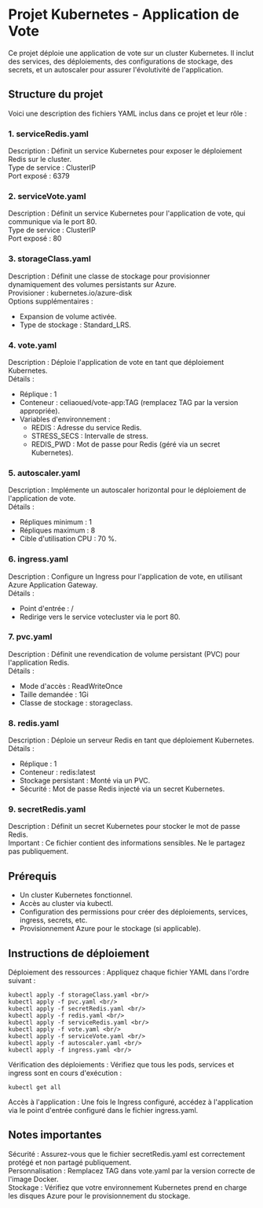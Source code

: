 # Projet Kubernetes - Application de Vote

Ce projet déploie une application de vote sur un cluster Kubernetes. Il inclut des services, des déploiements, des configurations de stockage, des secrets, et un autoscaler pour assurer l'évolutivité de l'application.

## Structure du projet

Voici une description des fichiers YAML inclus dans ce projet et leur rôle :

### 1. serviceRedis.yaml

Description : Définit un service Kubernetes pour exposer le déploiement Redis sur le cluster. <br/>
Type de service : ClusterIP <br/>
Port exposé : 6379

### 2. serviceVote.yaml

Description : Définit un service Kubernetes pour l'application de vote, qui communique via le port 80. <br/>
Type de service : ClusterIP <br/>
Port exposé : 80

### 3. storageClass.yaml

Description : Définit une classe de stockage pour provisionner dynamiquement des volumes persistants sur Azure. <br/>
Provisioner : kubernetes.io/azure-disk <br/>
Options supplémentaires :
- Expansion de volume activée.
- Type de stockage : Standard_LRS.

### 4. vote.yaml

Description : Déploie l'application de vote en tant que déploiement Kubernetes. <br/>
Détails :
- Réplique : 1
- Conteneur : celiaoued/vote-app:TAG (remplacez TAG par la version appropriée).
- Variables d'environnement : <br/>
    - REDIS : Adresse du service Redis. <br/>
    - STRESS_SECS : Intervalle de stress. <br/>
    - REDIS_PWD : Mot de passe pour Redis (géré via un secret Kubernetes).

### 5. autoscaler.yaml

Description : Implémente un autoscaler horizontal pour le déploiement de l'application de vote. <br/>
Détails :
- Répliques minimum : 1
- Répliques maximum : 8
- Cible d'utilisation CPU : 70 %.

### 6. ingress.yaml

Description : Configure un Ingress pour l'application de vote, en utilisant Azure Application Gateway. <br/>
Détails :
- Point d'entrée : /
- Redirige vers le service votecluster via le port 80.

### 7. pvc.yaml

Description : Définit une revendication de volume persistant (PVC) pour l'application Redis. <br/>
Détails :
- Mode d'accès : ReadWriteOnce <br/>
- Taille demandée : 1Gi <br/>
- Classe de stockage : storageclass.

### 8. redis.yaml

Description : Déploie un serveur Redis en tant que déploiement Kubernetes. <br/>
Détails :
- Réplique : 1 <br/>
- Conteneur : redis:latest <br/>
- Stockage persistant : Monté via un PVC. <br/>
- Sécurité : Mot de passe Redis injecté via un secret Kubernetes.

### 9. secretRedis.yaml

Description : Définit un secret Kubernetes pour stocker le mot de passe Redis. <br/>
Important : Ce fichier contient des informations sensibles. Ne le partagez pas publiquement.

## Prérequis

- Un cluster Kubernetes fonctionnel.
- Accès au cluster via kubectl.
- Configuration des permissions pour créer des déploiements, services, ingress, secrets, etc.
- Provisionnement Azure pour le stockage (si applicable).

## Instructions de déploiement

Déploiement des ressources : Appliquez chaque fichier YAML dans l'ordre suivant : <br/>

```code
kubectl apply -f storageClass.yaml <br/>
kubectl apply -f pvc.yaml <br/>
kubectl apply -f secretRedis.yaml <br/>
kubectl apply -f redis.yaml <br/>
kubectl apply -f serviceRedis.yaml <br/>
kubectl apply -f vote.yaml <br/>
kubectl apply -f serviceVote.yaml <br/>
kubectl apply -f autoscaler.yaml <br/>
kubectl apply -f ingress.yaml <br/>
```

Vérification des déploiements : Vérifiez que tous les pods, services et ingress sont en cours d'exécution :
```code
kubectl get all
```

Accès à l'application : Une fois le Ingress configuré, accédez à l'application via le point d'entrée configuré dans le fichier ingress.yaml.

## Notes importantes

Sécurité : Assurez-vous que le fichier secretRedis.yaml est correctement protégé et non partagé publiquement. <br/>
Personnalisation : Remplacez TAG dans vote.yaml par la version correcte de l'image Docker. <br/>
Stockage : Vérifiez que votre environnement Kubernetes prend en charge les disques Azure pour le provisionnement du stockage. <br/>
